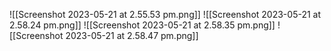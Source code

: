![[Screenshot 2023-05-21 at 2.55.53 pm.png]]
![[Screenshot 2023-05-21 at 2.58.24 pm.png]]
![[Screenshot 2023-05-21 at 2.58.35 pm.png]]
![[Screenshot 2023-05-21 at 2.58.47 pm.png]]
